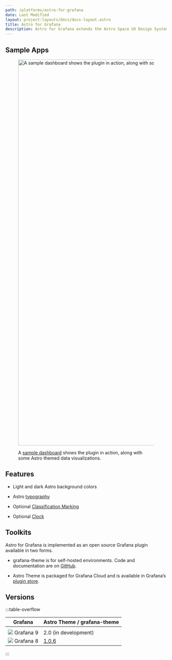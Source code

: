 ```yaml
---
path: /platforms/astro-for-grafana
date: Last Modified
layout: project:layouts/docs/docs-layout.astro
title: Astro for Grafana
description: Astro for Grafana extends the Astro Space UX Design System to the Grafana dashboard environment, offering select Astro colors and components.
---
```

## Sample Apps

<figure>

<a href="https://rocketcom.grafana.net/public-dashboards/2fb84c7af5064b51a2c13578e5567980?orgId=1"><img src="/img/platforms/grafana-sample-dashboard.png" alt="A sample dashboard shows the plugin in action, along with some Astro themed data visualizations." loading="lazy" width="2292" height="1204"></a>

<figcaption>A <a href="https://rocketcom.grafana.net/public-dashboards/2fb84c7af5064b51a2c13578e5567980?orgId=1">sample dashboard</a> shows the plugin in action, along with some Astro themed data visualizations.</figcaption>

</figure>

## Features

* Light and dark Astro background colors

* Astro [typography](https://www.astrouxds.com/design-guidelines/typography/)

* Optional [Classification Marking](https://www.astrouxds.com/components/classification-markings/)

* Optional [Clock](https://www.astrouxds.com/components/clock/)

## Toolkits

Astro for Grafana is implemented as an open source Grafana plugin available in two forms.

* grafana-theme is for self-hosted environments. Code and documentation are on [GitHub](https://github.com/RocketCommunicationsInc/grafana-theme).

* Astro Theme is packaged for Grafana Cloud and is available in Grafana’s [plugin store](https://grafana.com/grafana/plugins/rocketcom-astrotheme-panel/).

## Versions
:::table-overflow

| Grafana                                                    | Astro Theme / grafana-theme                                                           |
|------------------------------------------------------------|---------------------------------------------------------------------------------------|
|                                                            |                                                                                       |
| <span>![](/img/platforms/grafanaIcon.svg) Grafana 9</span> | 2.0 (in development)                                                                  |
| <span>![](/img/platforms/grafanaIcon.svg) Grafana 8</span> | [1.0.6](https://github.com/RocketCommunicationsInc/grafana-theme/releases/tag/v1.0.6) |

:::
